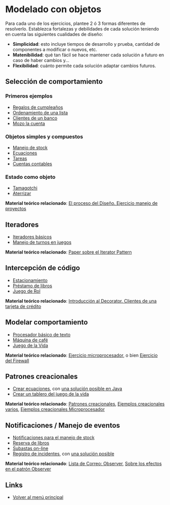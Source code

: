 
# Modelado con objetos

Para cada uno de los ejercicios, plantee 2 ó 3 formas diferentes de resolverlo. Establezca fortalezas y debilidades de cada solución teniendo en cuenta las siguientes cualidades de diseño:

- **Simplicidad**: esto incluye tiempos de desarrollo y prueba, cantidad de componentes a modificar o nuevos, etc.
- **Matenibilidad**: qué tan fácil se hace mantener cada solución a futuro en caso de haber cambios y...
- **Flexibilidad**: cuánto permite cada solución adaptar cambios futuros.

## Selección de comportamiento

### Primeros ejemplos

- [Regalos de cumpleaños](regalosCumple.md)
- [Ordenamiento de una lista](ordenLista.md)
- [Clientes de un banco](clientesBanco.md)
- [Mozo la cuenta](mozo.md)

### Objetos simples y compuestos

- [Manejo de stock](manejoStock.md)
- [Ecuaciones](ecuaciones.md)
- [Tareas](tareas.md)
- [Cuentas contables](cuentasContables.md)

### Estado como objeto

- [Tamagotchi](tamagotchi.md)
- [Aterrizar](aterrizar.md)

**Material teórico relacionado**: [El proceso del Diseño. Ejercicio manejo de proyectos](https://docs.google.com/document/d/1yHzmqlJLFNwRGucz4wJgZmeq1zYddNgfQ6G1KcqRhdk/edit?usp=sharing)

## Iteradores

- [Iteradores básicos](iteradores.md)
- [Manejo de turnos en juegos](manejoTurnos.md)

**Material teórico relacionado**: [Paper sobre el Iterator Pattern](https://docs.google.com/viewer?a=v&pid=sites&srcid=ZGVmYXVsdGRvbWFpbnx1dG5kZXNpZ258Z3g6NGMzZjI3MGIxYWM0N2Yy)

## Intercepción de código

- [Estacionamiento](estacionamiento.md)
- [Préstamo de libros](prestamoLibros.md)
- [Juego de Rol](juegoRol.md)

**Material teórico relacionado**: [Introducción al Decorator. Clientes de una tarjeta de crédito](https://docs.google.com/document/d/1Ijz8Pe-ci6bYwbxIn-VZDV1QcijDy2JuAUQtohNX0oA/edit?usp=sharing)

## Modelar comportamiento

- [Procesador básico de texto](procesadorTexto.md)
- [Máquina de café](maquinaCafe.md)
- [Juego de la Vida](juegoVida.md)

**Material teórico relacionado**: [Ejercicio microprocesador](https://docs.google.com/document/d/1-esJOhKb_yAABls-XdRrEYHzCv4yn-qqFtCu3xpgCg0/edit?usp=sharing), o bien [Ejercicio del Firewall](https://docs.google.com/viewer?a=v&pid=sites&srcid=ZGVmYXVsdGRvbWFpbnx1dG5kZXNpZ258Z3g6MTJlMmFkODNmOTdiNWZmNA)

## Patrones creacionales

- [Crear ecuaciones](crearEcuaciones.md), con [una solución posible en Java](https://docs.google.com/document/d/1kTi7n-UNRbDPp47m3w_Ib5vJv1fOSZhOIoFZALsUTiI/edit?usp=sharing)
- [Crear un tablero del juego de la vida](crearTableroJuegoVida.md)

**Material teórico relacionado**: [Patrones creacionales](https://docs.google.com/document/d/1UhHVskJKyw7y28AsAASsCXtIodEiJ4coEOiw0QdlOTo/edit?usp=sharing), [Ejemplos creacionales varios](https://docs.google.com/viewer?a=v&pid=sites&srcid=ZGVmYXVsdGRvbWFpbnx1dG5kZXNpZ258Z3g6NjQxMmVmYWQ0NzUwZTFmOA), [Ejemplos creacionales Microprocesador](https://docs.google.com/document/d/1ILsxAvgZwPD4sTtB-rBq7wfJZf22e9G6qpllglAbT2g/edit?usp=sharing)

##  Notificaciones / Manejo de eventos

- [Notificaciones para el manejo de stock](manejoStockNotificaciones.md)
- [Reserva de libros](reservaLibros.md)
- [Subastas on-line](subastas.md)
- [Registro de incidentes](incidentes.md), con [una solución posible](https://docs.google.com/file/d/0B5xDW-XvRuFuMHBuLWk0Y1diTURxbVVYaXlVYnl0bERZUFpB/edit)

**Material teórico relacionado**: [Lista de Correo: Observer](https://docs.google.com/document/d/1h8Cce8faTG65RXoElPvAsPS-I8H2MxMbemzMcYCL56I/edit?usp=sharing), [Sobre los efectos en el patrón Observer](https://docs.google.com/document/d/1UwTcRLugqDgZuqfWvOxckwk27UBjDo70AF1znzX24QM/edit#)

## Links

- [Volver al menú principal](../README.md)